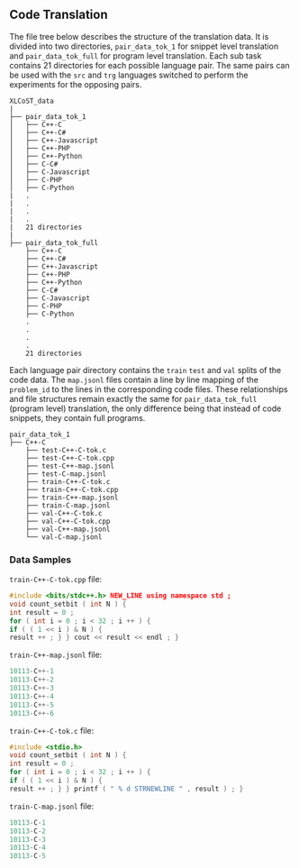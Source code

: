 ## Code Translation

The file tree below describes the structure of the translation data. It is divided into two directories, ```pair_data_tok_1``` for snippet level translation and ```pair_data_tok_full``` for program level translation. Each sub task contains 21 directories for each possible language pair. The same pairs can be used with the ```src``` and ```trg``` languages switched to perform the experiments for the opposing pairs.

```
XLCoST_data
|
├── pair_data_tok_1
│   ├── C++-C
│   ├── C++-C#
│   ├── C++-Javascript
│   ├── C++-PHP
│   ├── C++-Python
│   ├── C-C#
│   ├── C-Javascript
│   ├── C-PHP
│   ├── C-Python
|   .
|   .
|   .
|   .
|   21 directories
|   
├── pair_data_tok_full
    ├── C++-C
    ├── C++-C#
    ├── C++-Javascript
    ├── C++-PHP
    ├── C++-Python
    ├── C-C#
    ├── C-Javascript
    ├── C-PHP
    ├── C-Python
    .
    .
    .
    .
    21 directories
```

Each language pair directory contains the ```train``` ```test``` and ```val``` splits of the code data. The ```map.jsonl``` files contain a line by line mapping of the ```problem_id``` to the lines in the corresponding code files. These relationships and file structures remain exactly the same for ```pair_data_tok_full``` (program level) translation, the only difference being that instead of code snippets, they contain full programs.
```
pair_data_tok_1
├── C++-C
    ├── test-C++-C-tok.c
    ├── test-C++-C-tok.cpp
    ├── test-C++-map.jsonl
    ├── test-C-map.jsonl
    ├── train-C++-C-tok.c
    ├── train-C++-C-tok.cpp
    ├── train-C++-map.jsonl
    ├── train-C-map.jsonl
    ├── val-C++-C-tok.c
    ├── val-C++-C-tok.cpp
    ├── val-C++-map.jsonl
    └── val-C-map.jsonl
```
### Data Samples

```train-C++-C-tok.cpp``` file:

```cpp
#include <bits/stdc++.h> NEW_LINE using namespace std ;
void count_setbit ( int N ) {
int result = 0 ;
for ( int i = 0 ; i < 32 ; i ++ ) {
if ( ( 1 << i ) & N ) {
result ++ ; } } cout << result << endl ; }
```
```train-C++-map.jsonl``` file:
```c
10113-C++-1
10113-C++-2
10113-C++-3
10113-C++-4
10113-C++-5
10113-C++-6
```
`train-C++-C-tok.c` file:
```c
#include <stdio.h>
void count_setbit ( int N ) {
int result = 0 ;
for ( int i = 0 ; i < 32 ; i ++ ) {
if ( ( 1 << i ) & N ) {
result ++ ; } } printf ( " % d STRNEWLINE " , result ) ; }
```

```train-C-map.jsonl``` file:
```c
10113-C-1
10113-C-2
10113-C-3
10113-C-4
10113-C-5
```
